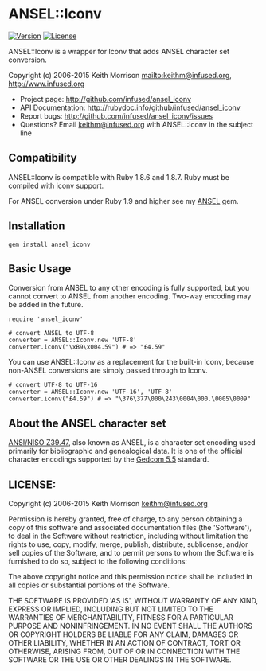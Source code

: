 # ANSEL::Iconv

[![Version](http://img.shields.io/gem/v/ansel_iconv.svg?style=flat)](https://rubygems.org/gems/ansel_iconv)
[![License](https://img.shields.io/github/license/infused/ansel_iconv.svg)](https://github.com/infused/ansel_iconv)


ANSEL::Iconv is a wrapper for Iconv that adds ANSEL character set conversion.

Copyright (c) 2006-2015 Keith Morrison <mailto:keithm@infused.org>, <http://www.infused.org>

- Project page: <http://github.com/infused/ansel_iconv>
- API Documentation: <http://rubydoc.info/github/infused/ansel_iconv>
- Report bugs: <http://github.com/infused/ansel_iconv/issues>
- Questions? Email [keithm@infused.org](mailto:keithm@infused.org?subject=ANSEL::Iconv)
  with ANSEL::Iconv in the subject line

## Compatibility

ANSEL::Iconv is compatible with Ruby 1.8.6 and 1.8.7. Ruby must
be compiled with iconv support.

For ANSEL conversion under Ruby 1.9 and higher see my [ANSEL](https://github.com/infused/ansel) gem.

## Installation

    gem install ansel_iconv

## Basic Usage

Conversion from ANSEL to any other encoding is fully supported, but you cannot
convert to ANSEL from another encoding. Two-way encoding may be added
in the future.

    require 'ansel_iconv'

    # convert ANSEL to UTF-8
    converter = ANSEL::Iconv.new 'UTF-8'
    converter.iconv("\xB9\x004.59") # => "£4.59"

You can use ANSEL::Iconv as a replacement for the built-in Iconv, because
non-ANSEL conversions are simply passed through to Iconv.

    # convert UTF-8 to UTF-16
    converter = ANSEL::Iconv.new 'UTF-16', 'UTF-8'
    converter.iconv("£4.59") # => "\376\377\000\243\0004\000.\0005\0009"

## About the ANSEL character set

[ANSI/NISO
Z39.47](http://www.niso.org/kst/reports/standards?step=2&gid%3Austring%3Aiso-8859-1=&project_key%3Austring%3Aiso-8859-1=0b5d2bd7b690b60fcc75cde9256ed9f9e526e531),
also known as ANSEL, is a character set encoding used primarily for
bibliographic and genealogical data. It is one of the official character
encodings supported by the [Gedcom
5.5](http://homepages.rootsweb.ancestry.com/~pmcbride/gedcom/55gctoc.htm)
standard.

## LICENSE:

Copyright (c) 2006-2015 Keith Morrison <keithm@infused.org>

Permission is hereby granted, free of charge, to any person obtaining
a copy of this software and associated documentation files (the
'Software'), to deal in the Software without restriction, including
without limitation the rights to use, copy, modify, merge, publish,
distribute, sublicense, and/or sell copies of the Software, and to
permit persons to whom the Software is furnished to do so, subject to
the following conditions:

The above copyright notice and this permission notice shall be
included in all copies or substantial portions of the Software.

THE SOFTWARE IS PROVIDED 'AS IS', WITHOUT WARRANTY OF ANY KIND,
EXPRESS OR IMPLIED, INCLUDING BUT NOT LIMITED TO THE WARRANTIES OF
MERCHANTABILITY, FITNESS FOR A PARTICULAR PURPOSE AND NONINFRINGEMENT.
IN NO EVENT SHALL THE AUTHORS OR COPYRIGHT HOLDERS BE LIABLE FOR ANY
CLAIM, DAMAGES OR OTHER LIABILITY, WHETHER IN AN ACTION OF CONTRACT,
TORT OR OTHERWISE, ARISING FROM, OUT OF OR IN CONNECTION WITH THE
SOFTWARE OR THE USE OR OTHER DEALINGS IN THE SOFTWARE.
